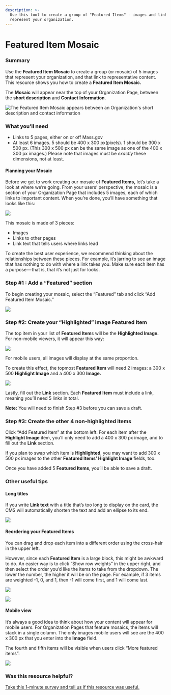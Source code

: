 ```yaml
---
description: >-
  Use this tool to create a group of "Featured Items" - images and links- that
  represent your organization.
---
```


# Featured Item Mosaic

### Summary

Use the **Featured Item Mosaic** to create a group \(or mosaic\) of 5 images that represent your organization, and that link to representative content. This resource shows you how to create a **Featured Item Mosaic.**

The **Mosaic** will appear near the top of your Organization Page, between the **short description** and **Contact Information**. 

![The Featured Item Mosaic appears between an Organization&apos;s short description and contact information](https://cdn-images-1.medium.com/max/800/1*VG83dsLTVlAg7G1R9A-j1Q.jpeg)

### What you’ll need

* Links to 5 pages, either on or off Mass.gov
* At least 6 images. 5 should be 400 x 300 px\(pixels\). 1 should be 300 x 500 px. \(This 300 x 500 px can be the same image as one of the 400 x 300 px images.\) Please note that images must be _exactly_ these dimensions, not at least.

#### Planning your Mosaic

Before we get to work creating our mosaic of **Featured Items,** let’s take a look at where we’re going. From your users’ perspective, the mosaic is a section of your Organization Page that includes 5 images, each of which links to important content. When you’re done, you’ll have something that looks like this:

![](https://cdn-images-1.medium.com/max/800/1*3oQSr6xrqlOM985NxgPirQ.png)

This mosaic is made of 3 pieces:

* Images
* Links to other pages
* Link text that tells users where links lead

To create the best user experience, we recommend thinking about the relationships between these pieces. For example, it’s jarring to see an image that has nothing to do with where a link takes you. Make sure each item has a purpose — that is, that it’s not just for looks.

### **Step \#1 : Add a “Featured” section**

To begin creating your mosaic, select the “Featured” tab and click “Add Featured Item Mosaic.”

![](https://cdn-images-1.medium.com/max/800/1*Yw_aN4isj1qIqTf6dom01A.png)

### **Step \#2: Create your “Highlighted” image Featured Item**

The top item in your list of **Featured Item**s will be the **Highlighted Image.** For non-mobile viewers, it will appear this way:

![](https://cdn-images-1.medium.com/max/800/1*h41jQ6xMTuJLXrn3GyWddA.jpeg)

For mobile users, all images will display at the same proportion.

To create this effect, the topmost **Featured Item** will need 2 images: a 300 x 500 **Highlight Image** and a 400 x 300 **Image.**

![](https://cdn-images-1.medium.com/max/800/1*2rz12WlCJ35nwk4rX3RpHg.png)

Lastly, fill out the **Link** section. Each **Featured Item** must include a link, meaning you’ll need 5 links in total.

**Note:** You will need to finish Step \#3 before you can save a draft.

### **Step \#3: Create the other 4 non-highlighted items**

Click “Add Featured Item” at the bottom left. For each item after the **Highlight Image** item, you’ll only need to add a 400 x 300 px image, and to fill out the **Link** section.

If you plan to swap which item is **Highlighted**, you may want to add 300 x 500 px images to the other **Featured Items’ Highlight Image** fields, too.

Once you have added 5 **Featured Items**, you’ll be able to save a draft.

### Other useful tips

#### **Long titles**

If you write **Link text** with a title that’s too long to display on the card, the CMS will automatically shorten the text and add an ellipse to its end.

![](https://cdn-images-1.medium.com/max/800/0*qPOe0cbjtFYlHyAs.)

#### **Reordering your Featured Items**

You can drag and drop each item into a different order using the cross-hair in the upper left.

However, since each **Featured Item** is a large block, this might be awkward to do. An easier way is to click “Show row weights” in the upper right, and then select the order you’d like the items to take from the dropdown. The lower the number, the higher it will be on the page. For example, if 3 items are weighted -1, 0, and 1, then -1 will come first, and 1 will come last.

![](https://cdn-images-1.medium.com/max/800/1*V2xzUQ6pYQ19Dfe9iKYijw.png)

![](https://cdn-images-1.medium.com/max/800/1*FZLaJjc0XPPC2GDweuOlYw.png)

#### **Mobile view**

It’s always a good idea to think about how your content will appear for mobile users. For Organization Pages that feature mosaics, the items will stack in a single column. The only images mobile users will see are the 400 x 300 px that you enter into the **Image** field.

The fourth and fifth items will be visible when users click “More featured items”:

![](https://cdn-images-1.medium.com/max/800/0*NSPyMz0eKDBP-6BS.)

### Was this resource helpful?

[Take this 1-minute survey and tell us if this resource was useful.](https://massgov.formstack.com/forms/resource_library_feedback?Article=Mosaic)

